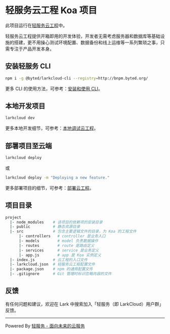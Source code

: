 # 轻服务云工程 Koa 项目

此项目运行在[轻服务云工程](https://larkcloud.bytedance.net/docs/cloud-project/quickstart.html)中。

轻服务云工程提供开箱即用的开发体验，开发者无需考虑服务器和数据库等基础设施的搭建，更不用操心测试环境配置、数据备份和线上运维等一系列繁琐之事，只需专注于产品开发本身。

## 安装轻服务 CLI

```sh
npm i -g @byted/larkcloud-cli --registry=http://bnpm.byted.org/
```

更多 CLI 的使用方法，可参考：[安装和使用 CLI](https://larkcloud.bytedance.net/docs/cloud-project/cli.html)。

## 本地开发项目

```sh
larkcloud dev
```

更多本地开发细节，可参考：[本地调试云工程](https://larkcloud.bytedance.net/docs/cloud-project/dev.html)。

## 部署项目至云端

```sh
larkcloud deploy
```

或

```sh
larkcloud deploy -m "Deploying a new feature."
```

更多部署项目的细节，可参考：[部署云工程](https://larkcloud.bytedance.net/docs/cloud-project/deploy.html)。

## 项目目录

```sh
project
  |- node_modules    # 该项目的依赖项的安装目录
  |- public          # 静态资源目录
  |- src             # 包含主要逻辑文件的目录，为 Koa 的工程文件
      |- controllers   # controller 是业务入口
      |- models        # model 负责数据操作
      |- routes        # route 是路由定义
      |- services      # service 是业务定义
      |- app.js        # app 是 Koa 实例定义
  |- index.js        # 云工程的入口文件
  |- larkcloud.json  # 轻服务云工程配置文件
  |- package.json    # npm 的通用配置文件
  |- .gitignore      # Git 管理时标识忽略内容的文件
```

## 反馈

有任何问题和建议，欢迎在 Lark 中搜索加入「轻服务（即 LarkCloud）用户群」反馈。

---
Powered By [轻服务 - 面向未来的云服务](https://larkcloud.com)
